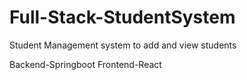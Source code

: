 ﻿# Full-Stack-StudentSystem
Student Management system to add and view students

Backend-Springboot
Frontend-React
